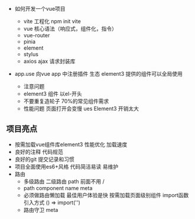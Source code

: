 - 如何开发一个vue项目
  - vite 工程化
    npm init vite
  - vue 核心语法（响应式，组件化，指令）
  - vue-router
  - pinia
  - element
  - stylus
  - axios ajax 请求封装库
  
- app.use
  向vue app 中注册插件 生态
  element3 提供的组件可以全局使用
  - 注意问题
  - element3 组件 以el-开头
  - 不要重复造轮子 70%的常见组件需求
  - 性能问题 页面打开会变慢 ues Element3 开销太大

## 项目亮点
- 按需加载vue组件库element3 性能优化 加载速度
- 良好的注释 代码规范
- 良好的git 提交记录和习惯
- 项目全面使用es6+风格 代码简洁易读 易维护
- 路由
  - 多级路由
    二级路由 path 前面不用 /
  - path component name meta
  - 必须做路由懒加载
    最佳用户体验是快
    按需加载页面级别组件 import函数引入方式 () => import('')
  - 路由守卫 meta
    
